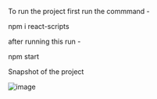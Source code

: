 To run the project first run the commmand -

npm i react-scripts

after running this run -

npm start

Snapshot of the project

![image](https://github.com/utkarsh20awasthi/Scalereal/assets/99273106/d579e647-c3eb-411d-af46-4f4b6d774e9f)
